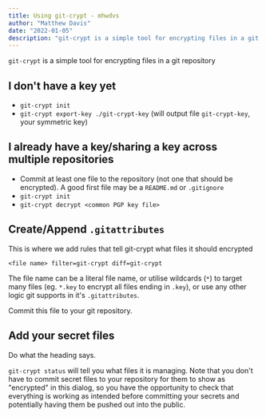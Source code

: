 ```yaml
---
title: Using git-crypt - mhwdvs
author: "Matthew Davis"
date: "2022-01-05"
description: "git-crypt is a simple tool for encrypting files in a git repository"
---
```


`git-crypt` is a simple tool for encrypting files in a git repository

## I don't have a key yet

- `git-crypt init`
- `git-crypt export-key ./git-crypt-key` (will output file `git-crypt-key`, your symmetric key)

## I already have a key/sharing a key across multiple repositories

- Commit at least one file to the repository (not one that should be encrypted). A good first file may be a `README.md` or `.gitignore`
- `git-crypt init`
- `git-crypt decrypt <common PGP key file>`

## Create/Append `.gitattributes`

This is where we add rules that tell git-crypt what files it should encrypted

```
<file name> filter=git-crypt diff=git-crypt
```

The file name can be a literal file name, or utilise wildcards (`*`) to target many files (eg. `*.key` to encrypt all files ending in `.key`), or use any other logic git supports in it's `.gitattributes`.

Commit this file to your git repository.

## Add your secret files

Do what the heading says.

`git-crypt status` will tell you what files it is managing. Note that you don't have to commit secret files to your repository for them to show as "encrypted" in this dialog, so you have the opportunity to check that everything is working as intended before committing your secrets and potentially having them be pushed out into the public.

